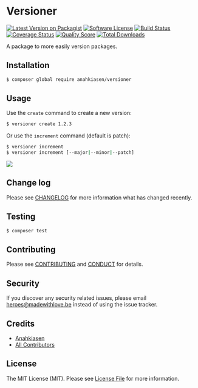 # Versioner

[![Latest Version on Packagist][ico-version]][link-packagist]
[![Software License][ico-license]](LICENSE.md)
[![Build Status][ico-travis]][link-travis]
[![Coverage Status][ico-scrutinizer]][link-scrutinizer]
[![Quality Score][ico-code-quality]][link-code-quality]
[![Total Downloads][ico-downloads]][link-downloads]

A package to more easily version packages.

## Installation

``` bash
$ composer global require anahkiasen/versioner
```

## Usage

Use the `create` command to create a new version:

```bash
$ versioner create 1.2.3
```

Or use the `increment` command (default is patch):

```bash
$ versioner increment
$ versioner increment [--major|--minor|--patch]
```

![](http://i.imgur.com/uOLWRUG.gif)

## Change log

Please see [CHANGELOG](CHANGELOG.md) for more information what has changed recently.

## Testing

```bash
$ composer test
```

## Contributing

Please see [CONTRIBUTING](CONTRIBUTING.md) and [CONDUCT](CONDUCT.md) for details.

## Security

If you discover any security related issues, please email heroes@madewithlove.be instead of using the issue tracker.

## Credits

- [Anahkiasen][link-author]
- [All Contributors][link-contributors]

## License

The MIT License (MIT). Please see [License File](LICENSE.md) for more information.

[ico-version]: https://img.shields.io/packagist/v/Anahkiasen/versioner.svg?style=flat-square
[ico-license]: https://img.shields.io/badge/license-MIT-brightgreen.svg?style=flat-square
[ico-travis]: https://img.shields.io/travis/Anahkiasen/versioner/master.svg?style=flat-square
[ico-scrutinizer]: https://img.shields.io/scrutinizer/coverage/g/Anahkiasen/versioner.svg?style=flat-square
[ico-code-quality]: https://img.shields.io/scrutinizer/g/Anahkiasen/versioner.svg?style=flat-square
[ico-downloads]: https://img.shields.io/packagist/dt/Anahkiasen/versioner.svg?style=flat-square

[link-packagist]: https://packagist.org/packages/Anahkiasen/versioner
[link-travis]: https://travis-ci.org/Anahkiasen/versioner
[link-scrutinizer]: https://scrutinizer-ci.com/g/Anahkiasen/versioner/code-structure
[link-code-quality]: https://scrutinizer-ci.com/g/Anahkiasen/versioner
[link-downloads]: https://packagist.org/packages/Anahkiasen/versioner
[link-author]: https://github.com/Anahkiasen
[link-contributors]: ../../contributors
